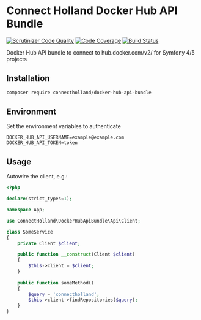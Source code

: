 # Connect Holland Docker Hub API Bundle

[![Scrutinizer Code Quality](https://scrutinizer-ci.com/g/ConnectHolland/docker-hub-api-bundle/badges/quality-score.png?b=master)](https://scrutinizer-ci.com/g/ConnectHolland/docker-hub-api-bundle/?branch=master)
[![Code Coverage](https://scrutinizer-ci.com/g/ConnectHolland/docker-hub-api-bundle/badges/coverage.png?b=master)](https://scrutinizer-ci.com/g/ConnectHolland/docker-hub-api-bundle/?branch=master)
[![Build Status](https://scrutinizer-ci.com/g/ConnectHolland/docker-hub-api-bundle/badges/build.png?b=master)](https://scrutinizer-ci.com/g/ConnectHolland/docker-hub-api-bundle/build-status/master)

Docker Hub API bundle to connect to hub.docker.com/v2/ for Symfony 4/5 projects

## Installation
```bash
composer require connectholland/docker-hub-api-bundle
```

## Environment

Set the environment variables to authenticate

```dotenv
DOCKER_HUB_API_USERNAME=example@example.com
DOCKER_HUB_API_TOKEN=token

```

## Usage
Autowire the client, e.g.:

```php
<?php

declare(strict_types=1);

namespace App;

use ConnectHolland\DockerHubApiBundle\Api\Client;

class SomeService
{
    private Client $client;

    public function __construct(Client $client)
    {
        $this->client = $client;
    }
    
    public function someMethod()
    {
        $query = 'connectholland';
        $this->client->findRepositories($query);
    }
}
```

